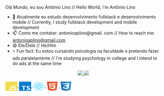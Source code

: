   Olá Mundo, eu sou Antônio Lino // Hello World, i'm Antônio Lino 

- 🌱 Atualmente eu estudo desenvolvimento fullstack e desenvolvimento mobile // Currently, I study fullstack development and mobile development
- 📫 Como me contatar: antonioaplino@gmail. com // How to reach me: antonioaplino@gmail.com 
- 😄 Ele/Dele // He/Him
- ⚡ Fun fact: Eu estou cursando psicologia na faculdade e pretendo fazer ads paralelamente // I'm studying psychology in college and I intend to do ads at the same time

<div align="center">
  <a href="https://github.com/AntonioALino">
  <img height="180em" src="https://github-readme-stats.vercel.app/api?username=AntonioALino&show_icons=true&theme=dracula&include_all_commits=true&count_private=true"/>
  <img height="180em" src="https://github-readme-stats.vercel.app/api/top-langs/?username=AntonioALino&layout=compact&langs_count=7&theme=dracula"/>
</div>

<div style="display: inline_block"><br>
  <img align="center" alt="Lino-Js" height="30" width="40" src="https://raw.githubusercontent.com/devicons/devicon/master/icons/javascript/javascript-plain.svg">
  <img align="center" alt="Lino-Ts" height="30" width="40" src="https://raw.githubusercontent.com/devicons/devicon/master/icons/typescript/typescript-plain.svg">
  <img align="center" alt="Lino-React" height="30" width="40" src="https://raw.githubusercontent.com/devicons/devicon/master/icons/react/react-original.svg">
  <img align="center" alt="Lino-HTML" height="30" width="40" src="https://raw.githubusercontent.com/devicons/devicon/master/icons/html5/html5-original.svg">
  <img align="center" alt="Lino-CSS" height="30" width="40" src="https://raw.githubusercontent.com/devicons/devicon/master/icons/css3/css3-original.svg">
</div>
